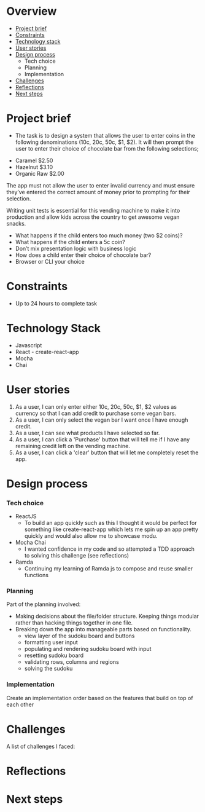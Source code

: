 # Overview

* [Project brief](#project-brief)
* [Constraints](#constraints)
* [Technology stack](#technology-stack)
* [User stories](#user-stories)
* [Design process](#design-process)
    * Tech choice
	* Planning
	* Implementation
* [Challenges](#challenges)
* [Reflections](#reflections)
* [Next steps](#next-steps)

# Project brief

* The task is to design a system that allows the user to enter coins in the following
denominations (10c, 20c, 50c, $1, $2). It will then prompt the user to enter their choice of
chocolate bar from the following selections; 

- Caramel $2.50
- Hazelnut $3.10
- Organic Raw $2.00

The app must not allow the user to enter invalid currency and must ensure they’ve entered the
correct amount of money prior to prompting for their selection.

Writing unit tests is essential for this vending machine to make it into production and allow kids
across the country to get awesome vegan snacks.

* What happens if the child enters too much money (two $2 coins)?
* What happens if the child enters a 5c coin?
* Don’t mix presentation logic with business logic
* How does a child enter their choice of chocolate bar?
* Browser or CLI your choice

# Constraints

* Up to 24 hours to complete task

# Technology Stack

* Javascript
* React - create-react-app
* Mocha
* Chai

# User stories

1. As a user, I can only enter either 10c, 20c, 50c, $1, $2 values as currency so that I can add credit to purchase some vegan bars.
2. As a user, I can only select the vegan bar I want once I have enough credit.
3. As a user, I can see what products I have selected so far.
4. As a user, I can click a 'Purchase' button that will tell me if I have any remaining credit left on the vending machine.
5. As a user, I can click a 'clear' button that will let me completely reset the app.

# Design process

### Tech choice

* ReactJS
    - To build an app quickly such as this I thought it would be perfect for something like create-react-app which lets me spin up an app pretty quickly and would also allow me to showcase modu.
* Mocha Chai
    - I wanted confidence in my code and so attempted a TDD approach to solving this challenge (see reflections)
* Ramda
    - Continuing my learning of Ramda js to compose and reuse smaller functions

### Planning

Part of the planning involved:

* Making decisions about the file/folder structure. Keeping things modular rather than hacking things together in one file.
* Breaking down the app into manageable parts based on functionality.
    - view layer of the sudoku board and buttons
    - formatting user input
    - populating and rendering sudoku board with input
    - resetting sudoku board
    - validating rows, columns and regions
    - solving the sudoku

### Implementation

Create an implementation order based on the features that build on top of each other


# Challenges

A list of challenges I faced:


# Reflections


# Next steps


